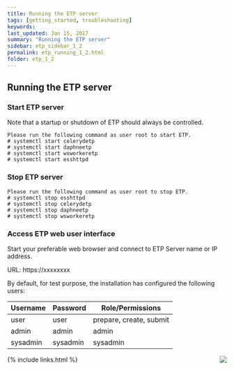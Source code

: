 ```yaml
---
title: Running the ETP server
tags: [getting_started, troubleshooting]
keywords:
last_updated: Jan 15, 2017
summary: "Running the ETP server"
sidebar: etp_sidebar_1_2
permalink: etp_running_1_2.html
folder: etp_1_2
---
```


## Running the ETP server

### Start ETP server

Note that a startup or shutdown of ETP should always be controlled.

    Please run the following command as user root to start ETP.
    # systemctl start celerydetp
    # systemctl start daphneetp
    # systemctl start wsworkeretp
    # systemctl start esshttpd

### Stop ETP server

    Please run the following command as user root to stop ETP.
    # systemctl stop esshttpd
    # systemctl stop celerydetp
    # systemctl stop daphneetp
    # systemctl stop wsworkeretp

### Access ETP web user interface

Start your preferable web browser and connect to ETP Server name or IP address.

URL: https://xxxxxxxx

By default, for test purpose, the installation has configured the following users:

| **Username** | **Password** | **Role/Permissions**  |
| --- | --- | --- |
| user | user | prepare, create, submit |
| admin | admin | admin |
| sysadmin | sysadmin | sysadmin |

[<img align="right" src="images/n.png">](etp_safety_backup_procedures_1_2.html)
{% include links.html %}
